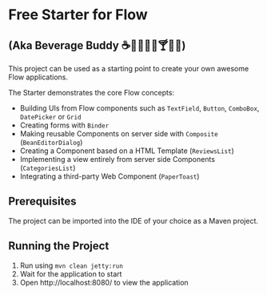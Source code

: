 # Free Starter for Flow
## (Aka Beverage Buddy :coffee::tea::sake::baby_bottle::beer::cocktail::tropical_drink::wine_glass:)

This project can be used as a starting point to create your own awesome Flow applications.

The Starter demonstrates the core Flow concepts:
* Building UIs from Flow components such as `TextField`, `Button`, `ComboBox`, `DatePicker` or `Grid`
* Creating forms with `Binder`
* Making reusable Components on server side with `Composite` (`BeanEditorDialog`)
* Creating a Component based on a HTML Template (`ReviewsList`)
* Implementing a view entirely from server side Components (`CategoriesList`)
* Integrating a third-party Web Component (`PaperToast`)

## Prerequisites

The project can be imported into the IDE of your choice as a Maven project.

## Running the Project

1. Run using
```mvn clean jetty:run```
2. Wait for the application to start
3. Open http://localhost:8080/ to view the application
